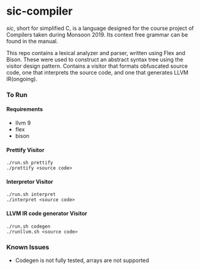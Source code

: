 # sic-compiler

*sic*, short for simplified C, is a language designed for the course project of Compilers taken during Monsoon 2019. Its context free grammar can be found in the manual. 

This repo contains a lexical analyzer and parser, written using Flex and Bison. These were used to construct an abstract syntax tree using the visitor design pattern. Contains a visitor that formats obfuscated source code, one that interprets the source code, and one that generates LLVM IR(ongoing).


### To Run
#### Requirements
- llvm 9
- flex
- bison

#### Prettify Visitor
```
./run.sh prettify
./prettify <source code>
```

#### Interpretor Visitor
```
./run.sh interpret
./interpret <source code>
```

#### LLVM IR code generator Visitor
```
./run.sh codegen
./runllvm.sh <source code>
```

### Known Issues
- Codegen is not fully tested, arrays are not supported

